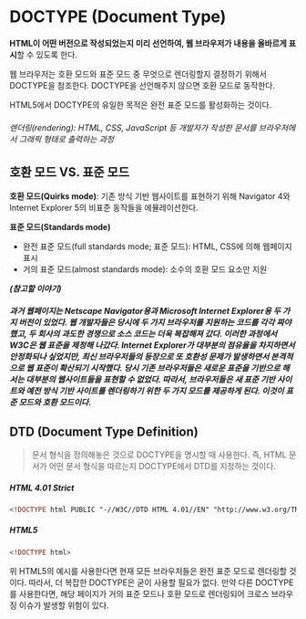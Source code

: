 # **DOCTYPE (Document Type)**

**HTML이 어떤 버전으로 작성되었는지 미리 선언하여, 웹 브라우저가 내용을 올바르게 표시**할 수 있도록 한다.

웹 브라우저는 호환 모드와 표준 모드 중 무엇으로 렌더링할지 결정하기 위해서 DOCTYPE을 참조한다. DOCTYPE을 선언해주지 않으면 호환 모드로 동작한다.

HTML5에서 DOCTYPE의 유일한 목적은 완전 표준 모드를 활성화하는 것이다.

###### _렌더링(rendering): HTML, CSS, JavaScript 등 개발자가 작성한 문서를 브라우저에서 그래픽 형태로 출력하는 과정_   

## **호환 모드 VS. 표준 모드**

**호환 모드(Quirks mode)**: 기존 방식 기반 웹사이트를 표현하기 위해 Navigator 4와 Internet Explorer 5의 비표준 동작들을 에뮬레이션한다.

**표준 모드(Standards mode)**

- 완전 표준 모드(full standards mode; 표준 모드): HTML, CSS에 의해 웹페이지 표시
- 거의 표준 모드(almost standards mode): 소수의 호환 모드 요소만 지원   

**_(참고할 이야기)_**

##### _과거 웹페이지는 Netscape Navigator용과 Microsoft Internet Explorer용 두 가지 버전이 있었다. 웹 개발자들은 당시에 두 가지 브라우저를 지원하는 코드를 각각 짜야 했고, 두 회사의 과도한 경쟁으로 소스 코드는 더욱 복잡해져 갔다. 이러한 과정에서 W3C은 웹 표준을 제정해 나갔다. Internet Explorer가 대부분의 점유율을 차지하면서 안정화되나 싶었지만, 최신 브라우저들의 등장으로 또 호환성 문제가 발생하면서 본격적으로 웹 표준이 확산되기 시작했다. 당시 기존 브라우저들은 새로운 표준을 기반으로 해서는 대부분의 웹사이트들을 표현할 수 없었다. 따라서, 브라우저들은 새 표준 기반 사이트와 예전 방식 기반 사이트를 렌더링하기 위한 두 가지 모드를 제공하게 된다. 이것이 표준 모드와 호환 모드이다._   

## **DTD (Document Type Definition)**

> 문서 형식을 정의해놓은 것으로 DOCTYPE을 명시할 때 사용한다. 즉, HTML 문서가 어떤 문서 형식을 따르는지 DOCTYPE에서 DTD를 지정하는 것이다.

##### HTML 4.01 Strict

```html
<!DOCTYPE html PUBLIC "-//W3C//DTD HTML 4.01//EN" "http://www.w3.org/TR/html4/strict.dtd">
```

##### HTML5

```html
<!DOCTYPE html>
```

위 HTML5의 예시를 사용한다면 현재 모든 브라우저들은 완전 표준 모드로 렌더링할 것이다. 따라서, 더 복잡한 DOCTYPE은 굳이 사용할 필요가 없다. 만약 다른 DOCTYPE를 사용한다면, 해당 페이지가 거의 표준 모드나 호환 모드로 렌더링되어 크로스 브라우징 이슈가 발생할 위험이 있다.
